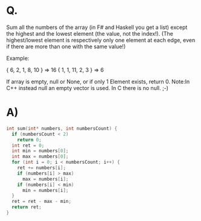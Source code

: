 # Q.
Sum all the numbers of the array (in F# and Haskell you get a list) except the highest and the lowest element (the value, not the index!).
(The highest/lowest element is respectively only one element at each edge, even if there are more than one with the same value!)

Example:

{ 6, 2, 1, 8, 10 } => 16
{ 1, 1, 11, 2, 3 } => 6

If array is empty, null or None, or if only 1 Element exists, return 0.
Note:In C++ instead null an empty vector is used. In C there is no null. ;-)

# A)
```c
int sum(int* numbers, int numbersCount) {
  if (numbersCount < 2)
    return 0;
  int ret = 0;
  int min = numbers[0];
  int max = numbers[0];
  for (int i = 0; i < numbersCount; i++) {
    ret += numbers[i];
    if (numbers[i] > max)
      max = numbers[i];
    if (numbers[i] < min)
      min = numbers[i];
  }
  ret = ret - max - min;
  return ret;
}
